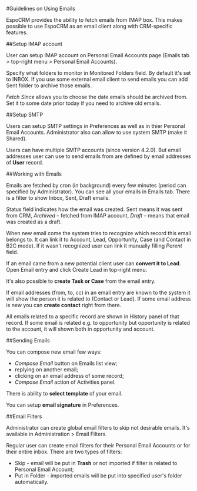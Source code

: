 #Guidelines on Using Emails

EspoCRM provides the ability to fetch emails from IMAP box. This makes possible to use EspoCRM as an email client along with CRM-specific features.

##Setup IMAP account

User can setup IMAP account on Personal Email Accounts page (Emails tab > top-right menu > Personal Email Accounts).

Specify what folders to monitor in Monitored Folders field. By default it's set to INBOX. If you use some external email client to send emails you can add Sent folder to archive those emails.

*Fetch Since* allows you to choose the date emails should be archived from. Set it to some date prior today if you need to archive old emails.

##Setup SMTP

Users can setup SMTP settings in Preferences as well as in thier Personal Email Accounts. Administrator also can allow to use system SMTP (make it Shared).

Users can have multiple SMTP accounts (since version 4.2.0). But email addresses user can use to send emails from are defined by email addresses of **User** record.

##Working with Emails

Emails are fetched by cron (in background) every few minutes (period can specified by Administrator).
You can see all your emails in Emails tab. There is a filter to show Inbox, Sent, Draft emails.

Status field indicates how the email was created. Sent means it was sent from CRM, *Archived* – fetched from IMAP account, *Draft* – means that email was created as a draft.

When new email come the system tries to recognize which record this email belongs to. It can link it to Account, Lead, Opportunity, Case (and Contact in B2C mode). If it wasn't recognized user can link it manually filling *Parent* field.

If an email came from a new potential client user can **convert it to Lead**. Open Email entry and click Create Lead in top-right menu.

It's also possible to **create Task or Case** from the email entry.

If email addresses (from, to, cc) in an email entry are known to the system it will show the person it is related to (Contact or Lead). If some email address is new you can **create contact** right from there.

All emails related to a specific record are shown in History panel of that record. If some email is related e.g. to opportunity but opportunity is related to the account, it will shown both in opportunity and account.

##Sending Emails

You can compose new email few ways:
* *Compose Email* button on Emails list view;
* replying on another email;
* clicking on an email address of some record;
* *Compose Email* action of Activities panel.

There is ability to **select template** of your email.

You can setup **email signature** in Preferences.

##Email Filters

Administrator can create global email filters to skip not desirable emails. It's available in Administration > Email Filters.

Regular user can create email filters for their Personal Email Accounts or for their entire inbox. There are two types of filters:
* Skip - email will be put in **Trash** or not imported if filter is related to Personal Email Account;
* Put in Folder - imported emails will be put into specified user's folder automatically.
